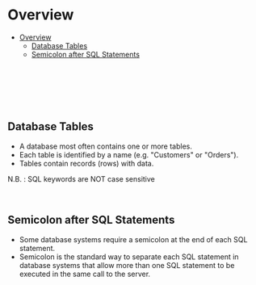 # Overview

- [Overview](#overview)
  - [Database Tables](#database-tables)
  - [Semicolon after SQL Statements](#semicolon-after-sql-statements)

&nbsp;

&nbsp;

&nbsp;

## Database Tables

- A database most often contains one or more tables.
- Each table is identified by a name (e.g. "Customers" or "Orders").
- Tables contain records (rows) with data.

N.B. : SQL keywords are NOT case sensitive

&nbsp;

## Semicolon after SQL Statements

- Some database systems require a semicolon at the end of each SQL statement.
- Semicolon is the standard way to separate each SQL statement in database systems that allow more than one SQL statement to be executed in the same call to the server.

&nbsp;
